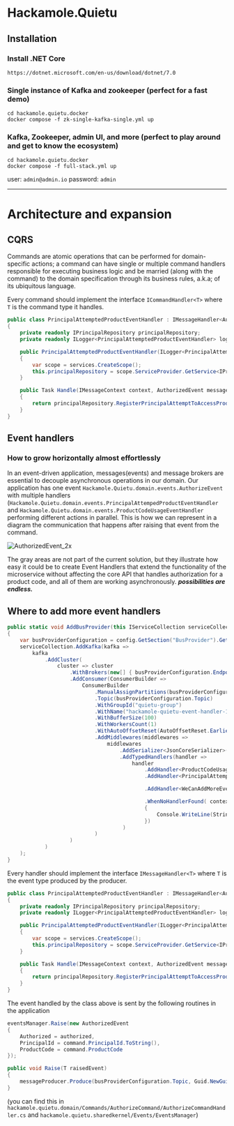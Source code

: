 # Hackamole.Quietu

## Installation

### Install .NET Core
```
https://dotnet.microsoft.com/en-us/download/dotnet/7.0
```

### Single instance of Kafka and zookeeper (perfect for a fast demo)
```
cd hackamole.quietu.docker
docker compose -f zk-single-kafka-single.yml up
```

### Kafka, Zookeeper, admin UI, and more (perfect to play around and get to know the ecosystem)
```
cd hackamole.quietu.docker
docker compose -f full-stack.yml up
```
user: ```admin@admin.io``` password: ```admin```

- - - -

# Architecture and expansion

## CQRS

Commands are atomic operations that can be performed for domain-specific actions; a command can have single or multiple command handlers responsible for executing business logic and be married (along with the command) to the domain specification through its business rules, a.k.a; of its ubiquitous language.

Every command should implement the interface ```ICommandHandler<T>``` where ```T``` is the command type it handles.

```c#
public class PrincipalAttemptedProductEventHandler : IMessageHandler<AuthorizedEvent>
{
    private readonly IPrincipalRepository principalRepository;
    private readonly ILogger<PrincipalAttemptedProductEventHandler> logger;

    public PrincipalAttemptedProductEventHandler(ILogger<PrincipalAttemptedProductEventHandler> logger, IServiceProvider services)
    {
        var scope = services.CreateScope();
        this.principalRepository = scope.ServiceProvider.GetService<IPrincipalRepository>();
    }

    public Task Handle(IMessageContext context, AuthorizedEvent message)
    {
        return principalRepository.RegisterPrincipalAttemptToAccessProduct(int.Parse(message.PrincipalId), message.ProductCode, message.Authorized);
    }
}
```

## Event handlers
### How to grow horizontally almost effortlessly

In an event-driven application, messages(events) and message brokers are essential to decouple asynchronous operations in our domain. Our application has one event ```Hackamole.Quietu.domain.events.AuthorizeEvent``` with multiple handlers (```Hackamole.Quietu.domain.events.PrincipalAttempedProductEventHandler``` and ```Hackamole.Quietu.domain.events.ProductCodeUsageEventHandler``` performing different actions in parallel. This is how we can represent in a diagram the communication that happens after raising that event from the command.

![AuthorizedEvent_2x](https://github.com/Bengie23/Hackamole.Quietu/assets/9501182/617b2269-974e-43ea-8cc9-c90aec7e15c0)

The gray areas are not part of the current solution, but they illustrate how easy it could be to create Event Handlers that extend the functionality of the microservice without affecting the core API that handles authorization for a product code, and all of them are working asynchronously. _**possibilities are endless.**_

## Where to add more event handlers

```c#
public static void AddBusProvider(this IServiceCollection serviceCollection, IConfiguration config)
{
    var busProviderConfiguration = config.GetSection("BusProvider").Get<BusProviderOptions>();
    serviceCollection.AddKafka(kafka =>
        kafka
            .AddCluster(
                cluster => cluster
                    .WithBrokers(new[] { busProviderConfiguration.Endpoint })
                    .AddConsumer(ConsumerBuilder =>
                        ConsumerBuilder
                            .ManualAssignPartitions(busProviderConfiguration.Topic, new[] { 1 })
                            .Topic(busProviderConfiguration.Topic)
                            .WithGroupId("quietu-group")
                            .WithName("hackamole-quietu-event-handler-1")
                            .WithBufferSize(100)
                            .WithWorkersCount(1)
                            .WithAutoOffsetReset(AutoOffsetReset.Earliest)
                            .AddMiddlewares(middlewares =>
                                middlewares
                                    .AddSerializer<JsonCoreSerializer>()
                                    .AddTypedHandlers(handler =>
                                        handler
                                            .AddHandler<ProductCodeUsageEventHandler>()
                                            .AddHandler<PrincipalAttemptedProductEventHandler>()

                                            .AddHandler<WeCanAddMoreEventHandlersHereForTheSameEventTypeAndSameSerializer>()

                                            .WhenNoHandlerFound( context =>
                                            {
                                                Console.WriteLine(String.Format("Message not handled > partition: {0} > offset: {1}", context.ConsumerContext.Partition, context.ConsumerContext.Offset));
                                            })
                                     )
                            )
                    )
            )
    );
}
```
Every handler should implement the interface ```IMessageHandler<T>``` where ```T``` is the event type produced by the producer.

```c#
public class PrincipalAttemptedProductEventHandler : IMessageHandler<AuthorizedEvent>
{
    private readonly IPrincipalRepository principalRepository;
    private readonly ILogger<PrincipalAttemptedProductEventHandler> logger;

    public PrincipalAttemptedProductEventHandler(ILogger<PrincipalAttemptedProductEventHandler> logger, IServiceProvider services)
    {
        var scope = services.CreateScope();
        this.principalRepository = scope.ServiceProvider.GetService<IPrincipalRepository>();
    }

    public Task Handle(IMessageContext context, AuthorizedEvent message)
    {
        return principalRepository.RegisterPrincipalAttemptToAccessProduct(int.Parse(message.PrincipalId), message.ProductCode, message.Authorized);
    }
}
```
The event handled by the class above is sent by the following routines in the application

```c#
eventsManager.Raise(new AuthorizedEvent
{
    Authorized = authorized,
    PrincipalId = command.PrincipalId.ToString(),
    ProductCode = command.ProductCode
});
```

```c#
public void Raise(T raisedEvent)
{
    messageProducer.Produce(busProviderConfiguration.Topic, Guid.NewGuid().ToString(), raisedEvent);
}
```
(you can find this in ```hackamole.quietu.domain/Commands/AuthorizeCommand/AuthorizeCommandHandler.cs``` and ```hackamole.quietu.sharedkernel/Events/EventsManager```)

